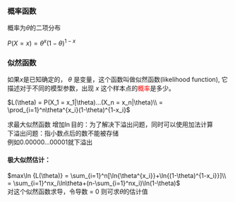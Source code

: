 ### 概率函数
概率为$\theta$的二项分布  

$P(X = x) = \theta^x(1-\theta)^{1-x}$

### 似然函数
如果$x$是已知确定的， $\theta$ 是变量，这个函数叫做似然函数(likelihood function), 它描述对于不同的模型参数，出现 $x$ 这个样本点的<font color = red>概率</font>是多少。

$L(\theta) = P(X_1 = x_1|\theta)...(X_n = x_n|\theta)\\
 = \prod_{i=1}^n\theta^{x_i}(1-\theta)^{1-x_i}$

求最大似然函数
增加$\ln$目的：为了解决下溢出问题，同时可以使用加法计算   
下溢出问题：指小数点后的数不能被存储  
例如0.00000...00001就下溢出   
 #### 极大似然估计：  
 $max\ln {L(\theta)} = \sum_{i=1}^n[\ln{\theta^{x_i}}+\ln{(1-\theta)^{1-x_i}}]\\
  = \sum_{i=1}^nx_i\ln\theta+(n-\sum_{i=1}^nx_i)\ln(1-\theta)$  
  对这个似然函数求导，令导数 = 0
  则可求$\theta$的估计值
